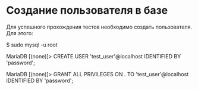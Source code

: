 # Создание пользователя в базе

Для успешного прохождения тестов необходимо создать пользователя. Для этого:

$ sudo mysql -u root

MariaDB [(none)]> CREATE USER 'test_user'@localhost IDENTIFIED BY 'password';

MariaDB [(none)]> GRANT ALL PRIVILEGES ON *.* TO 'test_user'@localhost IDENTIFIED BY 'password';